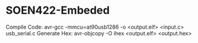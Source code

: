 SOEN422-Embeded
===============

Compile Code: avr-gcc -mmcu=at90usb1286 -o <output.elf> <input.c> usb_serial.c
Generate Hex: avr-objcopy -O ihex <output.elf> <output.hex>
